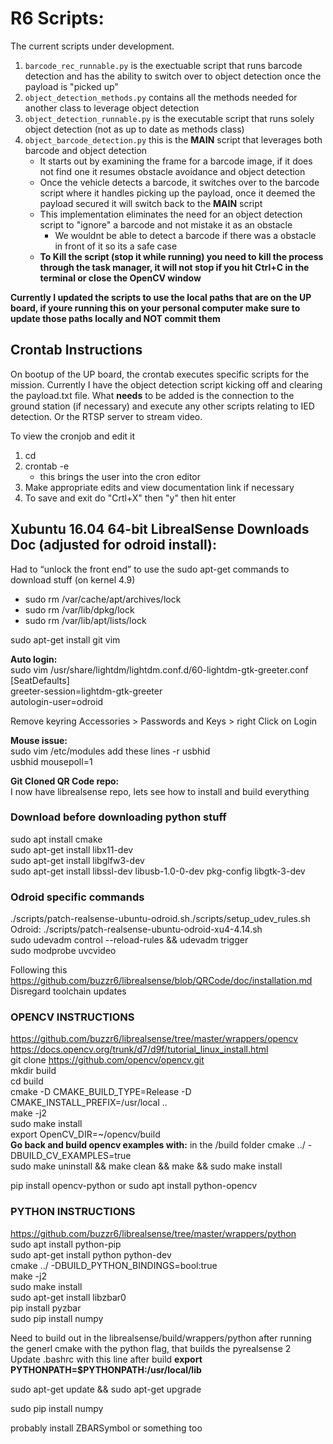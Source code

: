 # R6 Scripts:

The current scripts under development.
1. `barcode_rec_runnable.py` is the exectuable script that runs barcode detection and has the ability to switch over to object detection once the payload is "picked up"
2. `object_detection_methods.py` contains all the methods needed for another class to leverage object detection
3. `object_detection_runnable.py` is the executable script that runs solely object detection (not as up to date as methods class)
4. `object_barcode_detection.py` this is the **MAIN** script that leverages both barcode and object detection
    * It starts out by examining the frame for a barcode image, if it does not find one it resumes obstacle avoidance and object detection
    * Once the vehicle detects a barcode, it switches over to the barcode script where it handles picking up the payload, once it deemed the payload secured it will switch back to the **MAIN** script
    * This implementation eliminates the need for an object detection script to "ignore" a barcode and not mistake it as an obstacle
        * We wouldnt be able to detect a barcode if there was a obstacle in front of it so its a safe case
    * **To Kill the script (stop it while running) you need to kill the process through the task manager, it will not stop if you hit Ctrl+C in the terminal or close the OpenCV window**

**Currently I updated the scripts to use the local paths that are on the UP board, if youre running this on your personal computer make sure to update those paths locally and NOT commit them**

## Crontab Instructions

On bootup of the UP board, the crontab executes specific scripts for the mission.  Currently I have the object detection script kicking off and clearing the payload.txt file.  What **needs** to be added is the connection to the ground station (if necessary) and execute any other scripts relating to IED detection. Or the RTSP server to stream video.

To view the cronjob and edit it
1. cd
2. crontab -e
    *  this brings the user into the cron editor
3. Make appropriate edits and view documentation link if necessary
4. To save and exit do "Crtl+X" then "y" then hit enter

## Xubuntu 16.04 64-bit LibrealSense Downloads Doc (adjusted for odroid install):

Had to “unlock the front end” to use the sudo apt-get commands to download stuff (on kernel 4.9)
* sudo rm /var/cache/apt/archives/lock
* sudo rm /var/lib/dpkg/lock
* sudo rm /var/lib/apt/lists/lock

sudo apt-get install git vim

**Auto login:**<br>
sudo vim /usr/share/lightdm/lightdm.conf.d/60-lightdm-gtk-greeter.conf<br>
[SeatDefaults]<br>
greeter-session=lightdm-gtk-greeter<br>
autologin-user=odroid

Remove keyring Accessories > Passwords and Keys > right Click on Login

**Mouse issue:**</br>
sudo vim /etc/modules
add these lines
-r usbhid <br>
usbhid mousepoll=1

**Git Cloned QR Code repo:**<br>
I now have librealsense repo, lets see how to install and build everything


### Download before downloading python stuff
sudo apt install cmake<br>
sudo apt-get install libx11-dev<br>
sudo apt-get install libglfw3-dev<br>
sudo apt-get install libssl-dev libusb-1.0-0-dev pkg-config libgtk-3-dev 


### Odroid specific commands
./scripts/patch-realsense-ubuntu-odroid.sh./scripts/setup_udev_rules.sh<br>
Odroid: ./scripts/patch-realsense-ubuntu-odroid-xu4-4.14.sh<br>
sudo udevadm control --reload-rules && udevadm trigger<br>
sudo modprobe uvcvideo

Following this https://github.com/buzzr6/librealsense/blob/QRCode/doc/installation.md<br>
Disregard toolchain updates


### OPENCV INSTRUCTIONS
https://github.com/buzzr6/librealsense/tree/master/wrappers/opencv<br>
https://docs.opencv.org/trunk/d7/d9f/tutorial_linux_install.html<br>
git clone https://github.com/opencv/opencv.git<br>
mkdir build<br>
cd build<br>
cmake -D CMAKE_BUILD_TYPE=Release -D CMAKE_INSTALL_PREFIX=/usr/local ..<br>
make -j2<br>
sudo make install<br>
export OpenCV_DIR=~/opencv/build<br>
**Go back and build opencv examples with:** in the /build folder cmake ../ -DBUILD_CV_EXAMPLES=true<br>
sudo make uninstall && make clean && make && sudo make install

pip install opencv-python or sudo apt install python-opencv


### PYTHON INSTRUCTIONS
https://github.com/buzzr6/librealsense/tree/master/wrappers/python<br>
sudo apt install python-pip<br>
sudo apt-get install python python-dev<br>
cmake ../ -DBUILD_PYTHON_BINDINGS=bool:true<br>
make -j2<br>
sudo make install<br>
sudo apt-get install libzbar0<br>
pip install pyzbar<br>
sudo pip install numpy

Need to build out in the librealsense/build/wrappers/python after running the generl cmake with the python flag, that builds the pyrealsense 2<br>
Update .bashrc with this line after build **export PYTHONPATH=$PYTHONPATH:/usr/local/lib**

sudo apt-get update && sudo apt-get upgrade

sudo pip install numpy

probably install ZBARSymbol or something too
